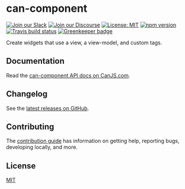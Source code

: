 # can-component

[![Join our Slack](https://img.shields.io/badge/slack-join%20chat-611f69.svg)](https://www.bitovi.com/community/slack?utm_source=badge&utm_medium=badge&utm_campaign=pr-badge&utm_content=badge)
[![Join our Discourse](https://img.shields.io/discourse/https/forums.bitovi.com/posts.svg)](https://forums.bitovi.com/?utm_source=badge&utm_medium=badge&utm_campaign=pr-badge&utm_content=badge)
[![License: MIT](https://img.shields.io/badge/license-MIT-blue.svg)](https://github.com/canjs/can-component/blob/master/LICENSE.md)
[![npm version](https://badge.fury.io/js/can-component.svg)](https://www.npmjs.com/package/can-component)
[![Travis build status](https://travis-ci.org/canjs/can-component.svg?branch=master)](https://travis-ci.org/canjs/can-component)
[![Greenkeeper badge](https://badges.greenkeeper.io/canjs/can-component.svg)](https://greenkeeper.io/)

Create widgets that use a view, a view-model, and custom tags.

## Documentation

Read the [can-component API docs on CanJS.com](https://canjs.com/doc/can-component.html).

## Changelog

See the [latest releases on GitHub](https://github.com/canjs/can-component/releases).

## Contributing

The [contribution guide](https://github.com/canjs/can-component/blob/master/CONTRIBUTING.md) has information on getting help, reporting bugs, developing locally, and more.

## License

[MIT](https://github.com/canjs/can-component/blob/master/LICENSE.md)
